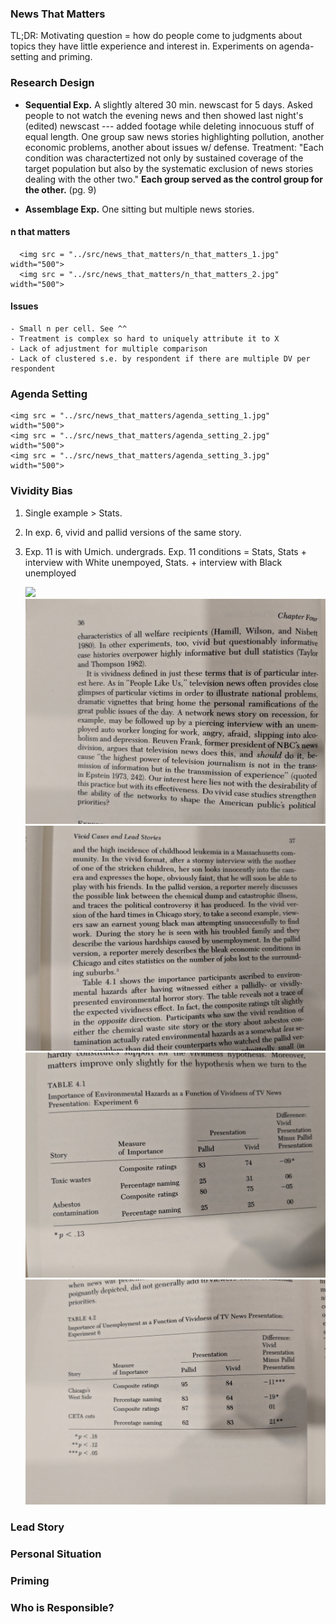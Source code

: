 ### News That Matters

TL;DR: Motivating question = how do people come to judgments about topics they have little experience and interest in. Experiments on agenda-setting and priming.

### Research Design

* **Sequential Exp.** A slightly altered 30 min. newscast for 5 days. Asked people to not watch the evening news and then showed last night's (edited) newscast --- added footage while deleting innocuous stuff of equal length. One group saw news stories highlighting pollution, another economic problems, another about issues w/ defense. Treatment: "Each condition was charactertized not only by sustained coverage of the target population but also by the systematic exclusion of news stories dealing with the other two." **Each group served as the control group for the other.** (pg. 9)

* **Assemblage Exp.** One sitting but multiple news stories.

#### n that matters

	  <img src = "../src/news_that_matters/n_that_matters_1.jpg" width="500">
	  <img src = "../src/news_that_matters/n_that_matters_2.jpg" width="500">

#### Issues
	- Small n per cell. See ^^
	- Treatment is complex so hard to uniquely attribute it to X
	- Lack of adjustment for multiple comparison
	- Lack of clustered s.e. by respondent if there are multiple DV per respondent

### Agenda Setting

	<img src = "../src/news_that_matters/agenda_setting_1.jpg" width="500">
	<img src = "../src/news_that_matters/agenda_setting_2.jpg" width="500">
	<img src = "../src/news_that_matters/agenda_setting_3.jpg" width="500">

### Vividity Bias

1. Single example > Stats.
2. In exp. 6, vivid and pallid versions of the same story. 
3. Exp. 11 is with Umich. undergrads. Exp. 11 conditions = Stats, Stats + interview with White unempoyed, Stats. + interview with Black unemployed

	<img src = "../src/news_that_matters/vivid_pallid_prior.jpg" width="500">
	<img src = "../src/news_that_matters/vivid_pallid_prior_2.jpg" width="500">
	<img src = "../src/news_that_matters/vivid_pallid_treatment.jpg" width="500">
	<img src = "../src/news_that_matters/vivid_pallid_1.jpg" width="500">
	<img src = "../src/news_that_matters/vivid_pallid_2.jpg" width="500">

### Lead Story


### Personal Situation 


### Priming


### Who is Responsible?



